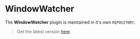 # WindowWatcher

The **WindowWatcher** plugin is maintained in it's own `REPOSITORY`.

> Get the latest version [here](https://github.com/Boolean263/EventGhost-WindowWatcher).